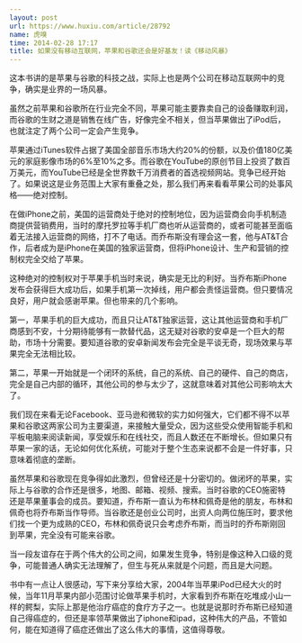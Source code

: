 ```yaml
---
layout: post
url: https://www.huxiu.com/article/28792
name: 虎嗅
time: 2014-02-28 17:17
title: 如果没有移动互联网，苹果和谷歌还会是好基友！读《移动风暴》
---
```

这本书讲的是苹果与谷歌的科技之战，实际上也是两个公司在移动互联网中的竞争，确实是业界的一场风暴。

虽然之前苹果和谷歌所在行业完全不同，苹果可能主要靠卖自己的设备赚取利润，而谷歌的生财之道是销售在线广告，好像完全不相关，但当苹果做出了iPod后，也就注定了两个公司一定会产生竞争。

苹果通过iTunes软件占据了美国全部音乐市场大约20%的份额，以及价值180亿美元的家庭影像市场的6%至10%之多。而谷歌在YouTube的原创节目上投资了数百万美元，而YouTube已经是全世界数千万消费者的首选视频网站。竞争已经开始了。如果说这是业务范围上大家有重叠之处，那么我们再来看看苹果公司的处事风格——绝对控制。

在做iPhone之前，美国的运营商处于绝对的控制地位，因为运营商会向手机制造商提供营销费用，当时的摩托罗拉等手机厂商也听从运营商的，或者可能甚至面临着无法接入运营商的网络，打不了电话。而乔布斯没有理会这一套，他与AT&T合作，后者成为是iPhone在美国的独家运营商，但将iPhone设计、生产和营销的控制权完全交给了苹果。

这种绝对的控制权对于苹果手机当时来说，确实是无比的利好。当乔布斯iPhone发布会获得巨大成功后，如果手机第一次掉线，用户都会责怪运营商。但只要情况良好，用户就会感谢苹果。但也带来的几个影响。

第一，苹果手机的巨大成功，而且只让AT&T独家运营，这让其他运营商和手机厂商感到不安，十分期待能够有一款替代品，这无疑对谷歌的安卓是一个巨大的帮助，市场十分需要。要知道谷歌的安卓新闻发布会完全是平谈无奇，现场效果与苹果完全无法相比较。

第二，苹果一开始就是一个闭环的系统，自己的系统、自己的硬件、自己的商店，完全是自己内部的循环，其他公司的参与太少了，这就意味着对其他公司影响太大了。

我们现在来看无论Facebook、亚马逊和微软的实力如何强大，它们都不得不以苹果和谷歌这两家公司为主要渠道，来接触大量受众，因为这些受众使用智能手机和平板电脑来阅读新闻，享受娱乐和在线社交，而且人数还在不断增长。但如果只有苹果一家的话，无论如何优化系统，可能对于整个生态来说都不会是一件好事，只意味着彻底的垄断。

虽然苹果和谷歌现在竞争得如此激烈，但曾经还是十分密切的。做闭坏的苹果，实际上与谷歌的合作还是很多，地图、邮箱、视频、搜索。当时谷歌的CEO施密特还是苹果董事会的成员。要知道，乔布斯一直认为布林和佩奇是他的朋友，布林和佩奇也将乔布斯当作导师。当谷歌还是创业公司时，出资人向两位施压时，要求他们找一个更为成熟的CEO，布林和佩奇说只会考虑乔布斯，而当时的乔布斯刚回到苹果，完全没有可能来谷歌。

当一段友谊存在于两个伟大的公司之间，如果发生竞争，特别是像这种入口级的竞争，可能普通人确实无法理解了，但生与死从来就是个问题，而且是大问题。

书中有一点让人很感动，写下来分享给大家，2004年当苹果iPod已经大火的时候，当年11月苹果内部小范围讨论做苹果手机时，大家看到乔布斯在吃堆成小山一样的鳄梨，实际上那是他治疗癌症的食疗方子之一。也就是说那时乔布斯已经知道自己得癌症的，但还是率领苹果做出了iphone和ipad，这种伟大的产品，不管如何，能在知道得了癌症还做出了这么伟大的事情，这值得尊敬。

